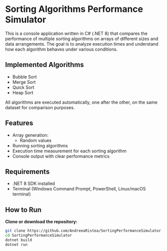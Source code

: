# Sorting Algorithms Performance Simulator

This is a console application written in C# (.NET 8) that compares the performance of multiple sorting algorithms on arrays of different sizes and data arrangements. The goal is to analyze execution times and understand how each algorithm behaves under various conditions.

## Implemented Algorithms

- Bubble Sort
- Merge Sort
- Quick Sort
- Heap Sort

All algorithms are executed automatically, one after the other, on the same dataset for comparison purposes.

## Features

- Array generation:
  - Random values
- Running sorting algorithms
- Execution time measurement for each sorting algorithm
- Console output with clear performance metrics

## Requirements

- .NET 8 SDK installed
- Terminal (Windows Command Prompt, PowerShell, Linux/macOS terminal)

## How to Run

  **Clone or download the repository:**
   ```bash
   git clone https://github.com/AndreeaRistea/SortingPerformanceSimulator.git
   cd SortingPerformanceSimulator
   dotnet build
   dotnet run

